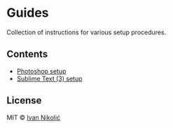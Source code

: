# Guides

Collection of instructions for various setup procedures.

## Contents

* [Photoshop setup](photoshop/README.md)
* [Sublime Text (3) setup](https://github.com/niksy/st-settings/blob/master/README.md)

## License

MIT © [Ivan Nikolić](http://ivannikolic.com)
